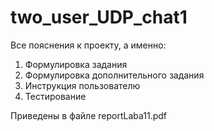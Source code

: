 # two_user_UDP_chat1
Все пояснения к проекту, а именно:  

1. Формулировка задания  
2. Формулировка дополнительного задания  
3. Инструкция пользователю      
4. Тестирование  

Приведены в файле reportLaba11.pdf
